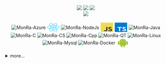 <!--Hello
<h2><img src="https://emojis.slackmojis.com/emojis/images/1531849430/4246/blob-sunglasses.gif?1531849430" width="30"/> Hi There👋 , I'm MonRá! <img src="https://media.giphy.com/media/12oufCB0MyZ1Go/giphy.gif" width="50"><img src="https://i.giphy.com/9KawrQzIwdAYg.webp" width="50"></h2>
-->

<div>
  </p>
  <div align="center">
   <a href="https://www.facebook.com/ramon.chaib" target="_blank"><img src="https://img.shields.io/badge/-Facebook-%230077B5?style=for-the-badge&logo=facebook&logoColor=white" target="_blank"></a> 
  <a href="https://www.instagram.com/monrapps/" target="_blank"><img src="https://img.shields.io/badge/-Instagram-%23E4405F?style=for-the-badge&logo=instagram&logoColor=white" target="_blank"></a>
  <a href="https://www.linkedin.com/in/ramon-chaib-27007635/" target="_blank"><img src="https://img.shields.io/badge/-LinkedIn-%230077B5?style=for-the-badge&logo=linkedin&logoColor=white" target="_blank"></a>   
</div>

<div align="center">
  <img src="https://i.giphy.com/MM0Jrc8BHKx3y.webp">
</div>
  
 <div style="display: inline_block" align="center"><br>
  <img align="center" alt="MonRa-Azure" height="30" width="40" src="https://cdn.jsdelivr.net/gh/devicons/devicon/icons/azure/azure-original.svg">
  <img align="center" alt="MonRa-React" height="30" width="40" src="https://raw.githubusercontent.com/devicons/devicon/master/icons/react/react-original.svg">
  <img align="center" alt="MonRa-NodeJs" height="30" width="40" src="https://cdn.jsdelivr.net/gh/devicons/devicon/icons/nodejs/nodejs-original.svg">
  <img align="center" alt="MonRa-Js" height="30" width="40" src="https://raw.githubusercontent.com/devicons/devicon/master/icons/javascript/javascript-original.svg">     <img align="center" alt="MonRa-Ts" height="30" width="40" src="https://raw.githubusercontent.com/devicons/devicon/master/icons/typescript/typescript-original.svg">
  <img align="center" alt="MonRa-Java" height="30" width="40" src="https://cdn.jsdelivr.net/gh/devicons/devicon/icons/java/java-original.svg">
  <img align="center" alt="MonRa-C" height="30" width="40" src="https://cdn.jsdelivr.net/gh/devicons/devicon/icons/c/c-original.svg">
  <img align="center" alt="MonRa-CS" height="30" width="40" src="https://cdn.jsdelivr.net/gh/devicons/devicon/icons/csharp/csharp-original.svg">
  <img align="center" alt="MonRa-Cpp" height="30" width="40" src="https://cdn.jsdelivr.net/gh/devicons/devicon/icons/cplusplus/cplusplus-original.svg">
  <img align="center" alt="MonRa-QT" height="30" width="40" src="https://cdn.jsdelivr.net/gh/devicons/devicon/icons/qt/qt-original.svg">
  <img align="center" alt="MonRa-Linux" height="30" width="40" src="https://cdn.jsdelivr.net/gh/devicons/devicon/icons/linux/linux-original.svg">
  <img align="center" alt="MonRa-Mysql" height="30" width="40" src="https://cdn.jsdelivr.net/gh/devicons/devicon/icons/mysql/mysql-original.svg">
  <img align="center" alt="MonRa-Docker" height="30" width="40" src="https://cdn.jsdelivr.net/gh/devicons/devicon/icons/docker/docker-original.svg">  
  <img align="center" alt="MonRa-Android" height="30" width="40" src="https://github.com/devicons/devicon/blob/master/icons/android/android-original.svg">
  
</div>
</a>

</br>
<!--
[![github activity graph](https://activity-graph.herokuapp.com/graph?username=monrapps&theme=chartreuse-dark)](https://github.com/monrapps/)
-->
<div>
<details>
      <summary>more...</summary>
      
<!--
### <img src="https://media.giphy.com/media/VgCDAzcKvsR6OM0uWg/giphy.gif" width="50"> A little more about me...  

```javascript
const monra = {
    pronouns: "He" | "Him",
    code: ["any"],
    askMeAbout: ["any"],
    technologies: {
        backEnd: {
            js: ["any"],
        },
        mobileApp: {
            native: ["Android Development"]
        },
        devOps: ["AWS", "Docker🐳", "Route53", "Nginx"],
        databases: ["mongo", "MySql", "sqlite"],
        misc: ["Firebase", "Socket.IO", "selenium", "open-cv", "php", "SuiteApp"]
    },
    architecture: ["Serverless Architecture", "Progressive web applications", "Single page applications"],
    currentFocus: "Building Robots to ease opertations",
    funFact: "There are two ways to write error-free programs; only the third one works"
};
```
-->

---
<!--START_SECTION:waka-->
![Code Time](http://img.shields.io/badge/Code%20Time-1%2C250%20hrs%2042%20mins-blue)

![Profile Views](http://img.shields.io/badge/Profile%20Views-0-blue)

![Lines of code](https://img.shields.io/badge/From%20Hello%20World%20I%27ve%20Written-3.3%20million%20lines%20of%20code-blue)

**🐱 My GitHub Data** 

> 📦 68.6 kB Used in GitHub's Storage 
 > 
> 🏆 3,213 Contributions in the Year 2025
 > 
> 🚫 Not Opted to Hire
 > 
> 📜 25 Public Repositories 
 > 
> 🔑 22 Private Repositories 
 > 
**I'm an Early 🐤** 

```text
🌞 Morning                9619 commits        ████████░░░░░░░░░░░░░░░░░   32.78 % 
🌆 Daytime                12516 commits       ███████████░░░░░░░░░░░░░░   42.65 % 
🌃 Evening                4171 commits        ████░░░░░░░░░░░░░░░░░░░░░   14.21 % 
🌙 Night                  3040 commits        ███░░░░░░░░░░░░░░░░░░░░░░   10.36 % 
```
📅 **I'm Most Productive on Thursday** 

```text
Monday                   5377 commits        █████░░░░░░░░░░░░░░░░░░░░   18.32 % 
Tuesday                  5482 commits        █████░░░░░░░░░░░░░░░░░░░░   18.68 % 
Wednesday                5581 commits        █████░░░░░░░░░░░░░░░░░░░░   19.02 % 
Thursday                 6310 commits        █████░░░░░░░░░░░░░░░░░░░░   21.50 % 
Friday                   4112 commits        ████░░░░░░░░░░░░░░░░░░░░░   14.01 % 
Saturday                 1414 commits        █░░░░░░░░░░░░░░░░░░░░░░░░   04.82 % 
Sunday                   1070 commits        █░░░░░░░░░░░░░░░░░░░░░░░░   03.65 % 
```


📊 **This Week I Spent My Time On** 

```text
🕑︎ Time Zone: America/Sao_Paulo

💬 Programming Languages: 
Markdown                 2 hrs 2 mins        ████░░░░░░░░░░░░░░░░░░░░░   17.28 % 
JSON                     1 hr 38 mins        ███░░░░░░░░░░░░░░░░░░░░░░   13.91 % 
TypeScript               1 hr 35 mins        ███░░░░░░░░░░░░░░░░░░░░░░   13.40 % 
Other                    1 hr 15 mins        ███░░░░░░░░░░░░░░░░░░░░░░   10.59 % 
C                        1 hr 13 mins        ███░░░░░░░░░░░░░░░░░░░░░░   10.38 % 

🔥 Editors: 
VS Code                  11 hrs 48 mins      █████████████████████████   100.00 % 

🐱‍💻 Projects: 
wlm-backend              4 hrs 21 mins       █████████░░░░░░░░░░░░░░░░   36.86 % 
nlm-gww-watcher          2 hrs 30 mins       █████░░░░░░░░░░░░░░░░░░░░   21.20 % 
arm-sentinai             2 hrs 15 mins       █████░░░░░░░░░░░░░░░░░░░░   19.07 % 
sandbox                  1 hr 24 mins        ███░░░░░░░░░░░░░░░░░░░░░░   11.99 % 
Markdown                 1 hr 2 mins         ██░░░░░░░░░░░░░░░░░░░░░░░   08.87 % 

💻 Operating System: 
WSL                      10 hrs 37 mins      ██████████████████████░░░   89.93 % 
Windows                  1 hr 11 mins        ███░░░░░░░░░░░░░░░░░░░░░░   10.07 % 
```

**I Mostly Code in C++** 

```text
C                        17 repos            █████░░░░░░░░░░░░░░░░░░░░   18.68 % 
Python                   10 repos            ███░░░░░░░░░░░░░░░░░░░░░░   10.99 % 
JavaScript               10 repos            ███░░░░░░░░░░░░░░░░░░░░░░   10.99 % 
Shell                    6 repos             ██░░░░░░░░░░░░░░░░░░░░░░░   06.59 % 
HTML                     6 repos             ██░░░░░░░░░░░░░░░░░░░░░░░   06.59 % 
```



**Timeline**

![Lines of Code chart](https://raw.githubusercontent.com/monrapps/monrapps/master/assets/bar_graph.png)


 Last Updated on 28/07/2025 15:03:24 UTC
<!--END_SECTION:waka-->
